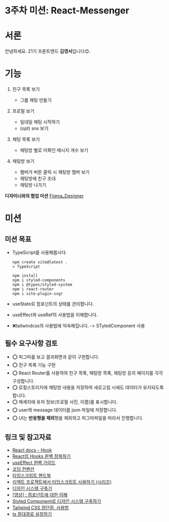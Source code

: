 # 3주차 미션: React-Messenger

# 서론

안녕하세요. 21기 프론트엔드 **김영서**입니다😊.

# 기능

1. 친구 목록 보기

   - 그룹 채팅 만들기

2. 프로필 보기

   - 일대일 채팅 시작하기
   - (opt) sns 보기

3. 채팅 목록 보기

   - 채팅방 별로 미확인 메시지 개수 보기

4. 채팅방 보기

   - 햄버거 버튼 클릭 시 채팅방 멤버 보기
   - 채팅방에 친구 초대
   - 채팅방 나가기

**디자이너와의 협업 미션**
[Figma_Designer](https://www.figma.com/design/OEU69uJw5BbMHbVZefdUMO/CEOS_Week2_%EB%A9%94%EC%8B%A0%EC%A0%80_%EC%B5%9C%EC%98%88%EC%9D%80?node-id=35-6239&t=wYooyjsQc9JLResE-1)

# 미션

## 미션 목표

- TypeScript를 사용해봅시다.

  ```
  npm create vite@latest .
  > TypeScript

  npm install
  npm i styled-components
  npm i @types/styled-system
  npm i react-router
  npm i vite-plugin-svgr
  ```

- useState로 컴포넌트의 상태를 관리합니다.
- useEffect와 useRef의 사용법을 이해합니다.
- ❌tailwindcss의 사용법에 익숙해집니다. -> STyledComponent 사용

## 필수 요구사항 검토

- ⭕️ 피그마를 보고 결과화면과 같이 구현합니다.
- ⭕️ 친구 목록 기능 구현
- ⭕️ React Router를 사용하여 친구 목록, 채팅방 목록, 채팅방 등의 페이지를 각각 구성합니다.
- ⭕️ 로컬스토리지에 채팅방 내용을 저장하여 새로고침 시에도 데이터가 유지되도록 합니다.
- ⭕️ 메세지에 유저 정보(프로필 사진, 이름)를 표시합니다.
- ⭕️ user와 message 데이터를 json 파일에 저장합니다.
- ⭕️ UI는 **반응형을 제외**형을 제외하고 피그마파일을 따라서 진행합니다.

## 링크 및 참고자료

- [React docs - Hook](https://ko.reactjs.org/docs/hooks-intro.html)
- [React의 Hooks 완벽 정복하기](https://velog.io/@velopert/react-hooks#1-usestate)
- [useEffect 완벽 가이드](https://overreacted.io/ko/a-complete-guide-to-useeffect/)
- [코딩 컨벤션](https://ui.toast.com/fe-guide/ko_CODING-CONVENTION)
- [타입스크립트 핸드북](https://joshua1988.github.io/ts/intro.html)
- [리액트 프로젝트에서 타입스크립트 사용하기 (시리즈)](https://velog.io/@velopert/series/react-with-typescript)
- [디자인 시스템 구축기](https://yozm.wishket.com/magazine/detail/1830/)
- [[영상] : 컴포넌트에 대한 이해](https://www.youtube.com/watch?v=21eiJc90ggo)
- [Styled Component로 디자인 시스템 구축하기](https://zaat.dev/blog/building-a-design-system-in-react-with-styled-components/)
- [Tailwind CSS 장단점, 사용법](https://wonny.space/writing/dev/hello-tailwind-css)
- [ts 절대경로 설정하기](https://tesseractjh.tistory.com/232)
